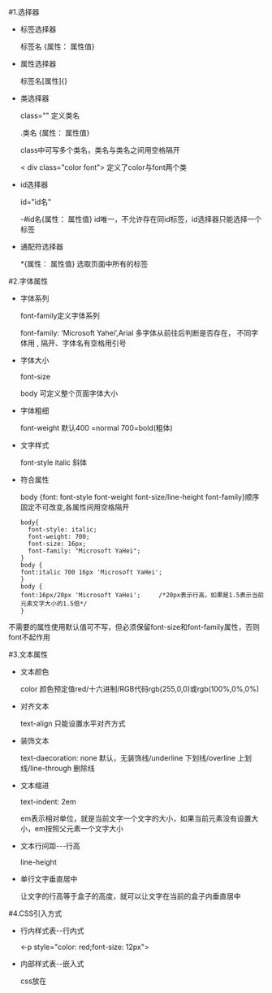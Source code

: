 #1.选择器

+ 标签选择器

  标签名 {属性： 属性值}

+ 属性选择器

  标签名[属性]{}

+ 类选择器

  class="" 定义类名

  .类名 {属性： 属性值}

  class中可写多个类名，类名与类名之间用空格隔开

  < div class="color font"> 定义了color与font两个类

+ id选择器

  id="id名"

  -#id名{属性： 属性值}  id唯一，不允许存在同id标签，id选择器只能选择一个标签

+ 通配符选择器

  *{属性： 属性值} 选取页面中所有的标签

#2.字体属性

+ 字体系列

  font-family定义字体系列

  font-family: ‘Microsoft Yahei’,Arial  多字体从前往后判断是否存在， 不同字体用 , 隔开、字体名有空格用引号

+ 字体大小

  font-size

  body 可定义整个页面字体大小

+ 字体粗细

  font-weight   默认400 =normal  700=bold(粗体)

+ 文字样式

  font-style    italic 斜体

+ 符合属性

  body {font: font-style font-weight font-size/line-height font-family}顺序固定不可改变,各属性间用空格隔开

  ```
  body{
    font-style: italic;
    font-weight: 700;
    font-size: 16px;
    font-family: "Microsoft YaHei";
  }
  body {
  font:italic 700 16px 'Microsoft YaHei';
  }
  body {
  font:16px/20px 'Microsoft YaHei';     /*20px表示行高，如果是1.5表示当前元素文字大小的1.5倍*/
  }
  ```

​       不需要的属性使用默认值可不写，但必须保留font-size和font-family属性，否则font不起作用

#3.文本属性

+ 文本颜色

  color   颜色预定值red/十六进制/RGB代码rgb(255,0,0)或rgb(100%,0%,0%)

+ 对齐文本

  text-align  只能设置水平对齐方式

+ 装饰文本

  text-daecoration: none 默认，无装饰线/underline 下划线/overline 上划线/line-through 删除线

+ 文本缩进

  text-indent: 2em 

  em表示相对单位，就是当前文字一个文字的大小，如果当前元素没有设置大小，em按照父元素一个文字大小

+ 文本行间距---行高

  line-height

+ 单行文字垂直居中

  让文字的行高等于盒子的高度，就可以让文字在当前的盒子内垂直居中

#4.CSS引入方式

+ 行内样式表--行内式

  <-p style="color: red;font-size: 12px">

+ 内部样式表--嵌入式

  css放在<style>标签中，<style>标签一般放在<head>中

+ 外部样式表--链接式

  引用css文件<link rel="stysheet" href="css文件路径">link写在head中

#5.Emmet语法

+ 生成标签    输入标签名按tab键
+ 生成多个相同标签  div*3再按tab键
+ 生成具有父子关系的标签  ul>li tab键
+ 生成具有兄弟关系的标签  div+p tab键
+ 生成带有类名或id的div标签   .demo或#demo1 tab键
+ 生成递增类名div 可用自增符号$    .demo$*3 tab键
+ 生成标签中有默认字符   p{默认字符} tab键

#6.CSS的复合选择器

+ 后代选择器

  可以选择父元素里面的子元素，外层标签写在前面，内层标签写在后面，用空格分开,最终改子元素的样式

  元素1 元素2{样式声明}   ul li{}  后代选择器可选多层后代 ul li a{}

+ 子选择器

  选择最近一级的子元素，再下级同名元素不选择

  ul>a  选择ul下的 a标签

+ 并集选择器

  div,p{}  不同标签用逗号隔开

+ 伪类选择器

  用于向某些选择器添加特殊的效果，不同选择器之间用冒号隔开

  + 链接伪类选择器

    a:link			选择所有未被访问的链接

    a:visited       选择所有已被访问的链接

    a:hover        选择鼠标指针在上面的链接

    a:active       选择活动链接，鼠标按下未弹起的链接

    为确保链接伪类生效，声明顺序按照 link visited hover active声明

  + :focus伪类选择器

    用于选取获得焦点的表单元素

    input:focus{

    background-color:red;}

#7.CSS的元素显示模式

+ 块元素 <h1>~<h6> 、<p>、<div>、<ul>、<ol>、<li>等   文字类标签内不能放块元素<p>、<h>

  + 独占一行
  + 高度、宽度、外边距、内边距都可以控制
  + 宽度默认是容器(父类的宽度)的100%
  + 是一个容器盒子，里面可以放行内或块级元素

+ 行内元素

  <a>、<strong>、<b>、<em>、<i>、<del>、<s>、<ins>、<u>、<span>等

  + 相邻行内元素在一行上，一行可以显示多个行内元素

  + 高度宽度直接设置是无效的

  + 默认宽度就是本身的宽度

  + 行内元素只能容纳文本或其他行内元素

    特殊情况：<a>里面可以放块级元素，但是给<a>转换一下块级模式更安全

+ 行内块元素

  行内元素中有几个特殊的标签---<img/><input/><td>他们同时具有块元素和行内元素的特点

  + <p style="color:red;">和相邻行内元素在一行上，但是他们之间会有空白缝隙，一行可以显示多个</p>

  + 默认宽度就是它本身内容的宽度

  + 高度、行高、外边距以及内边距都可以控制

+ 元素显示模式转换

  特殊情况下，一个模式的元素需要另外一种模式的特性

  + 转换为块元素				display: block;
  + 转换为行内元素            display: inline;
  + 转换为行内块元素         display: inline-block;

#8.CSS的背景

+ 背景颜色

  background: 颜色值;         一般情况下元素背景颜色默认是transparent--透明

+ 背景图片

  background-image： none|url(url);     背景图片与背景颜色同时存在时，背景图片在背景颜色上层

+ 背景平铺

  background-repeat: repeat|no-repeat| repeat-x|repeat_y-----平铺|不平铺|x轴平铺|y轴平铺

+ 背景图片位置

  background-position: x  y;   x  y可用方位名词或者精确单位

  + 方位名词

    + 方位顺序无关  top center=center top
    + 只指定一个方位名词，另一个省略，则第二个值默认居中对齐

  + 精确单位

    + 指定两个数值必定按照下x,y坐标顺序，第一个数据为x左边,第二个为y坐标
    + 只指定一个数值那么该数值为x坐标，另一个默认垂直居中

  + 混合单位坐标

    如果指定的两个值是精确单位和方位名词的混合使用，则第一个值是x坐标，第二个值是y坐标

+ 背景图片的固定

  background-attachment: scroll  /fixed;

+ 背景复合写法 

  background：color image repeat scroll position;

  background: red url(img/img.jpg) repeat-x fixed top;

+ 背景色半透明效果

  background: rbga(0,0,0,0.3)        参数a表示透明度，取值在0-1之间

#9.CSS的三大特性

+ 层叠性

  解决相同选择器设置相同样式冲突的问题

  + 样式冲突时遵循就近原则，执行最后定义的样式，只覆盖同种样式，别的样式不覆盖
  + 样式不冲突不会冲突

+ 继承性

  子标签据称父标签的某些样式，如文本颜色和字号

  text-    font-    line-  这些元素开头的都可以继承

  + 行高的继承

    继承行高时，父标签行高用倍数表示时，子标签行高用自身文字大小乘以父标签行高的倍数

    body{

    ​	font: 12px/1.5 'Microsoft Yahei'

    }

    p{

    font-size: 16px;}

    p继承body的行高,用自身文字大小乘以1.5，为自身的行高

+ 优先级

  当同一个元素指定多个选择器，就会有优先级的产生

  + 选择器相同，则执行层叠行

  + 选择器不同，则根据选择器的权重执行

    ！important>行内样式>ID选择器>类、伪类选择器>元素选择器>继承或者 *

    ​        无穷大    1000         0100             0010                   0001              0000

    权重比较时从高位向低位逐位比较 

    + 权重叠加

      如果是复合选择器，则会有权重叠加，需要计算权重

      计算按照权重直接相加，不会产生进位

      ul li{}  权重为0001+0001=0001

      .nav li{}权重为   0010+0001=0011

#10盒子模型

+ 盒子模型组成

  边框、外边距、内边距、内容

  + 边框----border

    边框由边框粗细、边框样式、边框颜色三部分组成

    border: border-width  || border-style  || border-color       无顺序要求

    border: 1px solid red;

    border-top:1px solid red;      只设定上边框，其余边框同理

    边框会影响盒子的实际大小，盒子实际大小为盒子内容大小+边框大小

  + 内边距----padding

    盒子边框与内容之间的距离

    padding-left 

    padding-right

    padding-top

    padding-bottom

    padding:5px;   四个内边距都默认5px                                                                      一个参数

    padding: 5px 10px; 上下内边距5px，左右内边距10px                                         两个参数

    padding: 5px 10px 20px;上内边距5px，左右内边距10px,下内边距20px           三个参数

    padding:5px 10px 20px 30px; 上5px,右10px,下20px,左30px                             四个参数

    内边距会影响盒子的大小，盒子有了宽度和高度，再指定内边距会撑大盒子-----若要保证盒子跟效果图大小保持一致让width/height减去多出来的内边距大小即可

    如果盒子本身没有指定宽度/高度，此时padding不会改变盒子宽度/高度

  + 外边距----margin

    margin-left

    margin-right

    margin-top

    margin-bottom

    margin简写参数意义与padding一样   

    <p style='font-weight:700;color:red'>
        外边距可以让块级盒子水平居中，但必须满足两个条件：
    </p>


    1. 盒子必须指定了宽度
    2. 盒子左右的外边距都设置为auto
    
    <p style='font-weight:700;color:red'>
       行内元素或者行内块元素水平居中给其父元素添加text-align:center即可
    </p>


    + 嵌套块元素垂直外边距的塌陷
    
      对于两个嵌套关系的块元素，父元素有上外边距的同时子元素也有上外边距，此时父元素会塌陷较大的外边距值
    
      解决方案：
    
      1. 为父元素定义上边框
    
      2. 为父元素定义上内边距
    
      3. <p style='font-weight:700;color:red'>
              为父元素添加overflow:hidden
          </p>

  + 清除内外边距

    *{

    padding: 0;

    margin:0;

    }

    **行内元素为了照顾兼容性，尽量只设置左右内外边距，不要设置上下内外边距。但是转换为块级和行内块元素就可以了**

#11.圆角边框

border-radius 属性用于设置元素的外边框圆角

border-radius: 50px/50%;

设置圆形 -----先做一个正方形，border-radius参数设置正方形变长的一半

圆角矩形 -----矩形，参数设置为高度的一半

一个参数    四个角

两个参数  左上右下，右上左下

三个参数   左上，右上左下，右下

四个参数     左上角，右上角，右下角，左下角

#12.盒子阴影

box-shadow: h-shadow v-shadow blur sread color inset;

h-shadow------------必需，水平阴影的位置，允许负值

v-shadow-----------必需，垂直阴影的位置，允许负值

blur-------------------可选，模糊距离

spread---------------可选，阴影的尺寸

color------------------可选，阴影的颜色

inset-------------------可选，将外部阴影(outset)改为内部阴影

**默认的是外阴影，但是不可以写这个单词，否则会导致阴影无效**

**盒子阴影不占用空间，不会影响其他盒子排列**

div:hover{box-shadow: h-shadow v-shadow blur sread color inset;}   鼠标经过时添加阴影

#13.文字阴影

text-shadow: h-shadow v-shadow blur color; 

#14.CSS浮动  

<p style='font-weight:700;color:red'>
    网页布局第一准则：多个块级元素纵向排列找标准流，多个块级元素横向排列找浮动。
</p>


float属性用于创建浮动框，将其移动到一边，直到左边缘或右边缘触及包含快或龙一个浮动框的边缘

选择器 {float：属性值; }

+ 浮动特性

  1. 浮动元素会脱离标准流

     + 脱离标准普通流的控制移动到指定位置
     + 浮动的盒子不再保留原先的位置

  2. 浮动的元素会一行内显示并且元素顶部对齐

     <p style='font-weight:700;color:red'>
         浮动的元素是相互贴在一起的，中间没有缝隙，如果父级宽度装不下这些盒子，多出的盒子会另起一行
     </p>

  3. 浮动的元素不论是行元素还是块元素都会具有行内块元素的特性

+ 浮动元素经常和标准流父盒子搭配使用

  <p style='font-weight:700;color:red'>
      先用标准流的父元素排列上下位置，之后内部子元素采取浮动排列左右位置
  </p>

+ 一个元素浮动了，理论上其余的兄弟元素也要浮动

  一个盒子里面有多个盒子，如果其中一个盒子浮动了，那么其余的兄弟盒子也应该浮动，以免出现问题

  <p style="color:red; font-weight:700">
      浮动的盒子只会影响浮动盒子后面的标准流，不会影响前面的标准流
  </p>

#15.清除浮动

由于父级盒子很多情况下不方便给高度，但是子盒子浮动不占有位置，父盒子高度就变成了0，会影响父盒子下面的标准流盒子

+ 语法

  选择器 { clear：属性值} 

  clear: left;----------------清除左侧浮动的影响

  clear: right;--------------清除右侧浮动的影响

  clear: both---------------清除左右两侧浮动的影响

+ 清除浮动的方法

  1. 额外标签法----隔墙法

     在浮动元素末尾添加一个空的标签(**块级元素标签**) 例：< div style="clear:both">< /div>

  2. 父级添加overflow属性

     overflow：属性值；     hidden  ||  auto  ||  scroll

  3. 父级添加after伪元素

     ```
      .clearfix:after {              clearfix  父级类名
                 content: "";
                 display: block;
                 height: 0;
                 clear: both;
                 visibility: hidden;
             }
     
             .clearfix {
                 /* IE6、7 专有 */
                 *zoom: 1;
             }
     ```

  4. 父级添加双伪元素

     ```
      .clearfix:before,
             .clearfix:after {
                 content: "";
                 display: table;
             }
     
             .clearfix:after {
                 clear: both;
             }
     
             .clearfix {
                 *zoom: 1;
             }
     ```

#16.CSS定位

定位：将盒子固定在某一个位置，可叠在其他盒子上层。

定位=定位模式+边偏移

定位模式：指定一个元素在文档中的定位方式  通过position设置    属性：static、relative、absolute、fixed

边偏移：决定该元素的最终位置   属性值：top  bottom left right    定义距离父元素边界的距离

+ 静态定位------static

  语法：选择器{position：static}

  静态定位按照标准流特性摆放位置，他没有边偏移

  静态定位在布局中很少用到

+ 相对定位------relative

  语法：选择器{position: relative}

  相对定位参照位置是参照自身原来的位置移动的

  <p style="color:red;font-weight:700;">相对定位的盒子移动到了别的位置，原来的位置仍保留，其他盒子不能占用移动前存在的位置</p>

  top:100px;相对原来的上边界，向下移动100px

  left:100px;相对原来的左边界，向右移动100px

+ 绝对定位-----absolute

  绝对定位是相对于它祖先元素移动的

  语法：选择器{position：absolute;}

  <p style="color:red;font-weight:700">
      如果没有祖先元素或祖先元素没有定位，则以浏览器边缘为定位标准<br>
      如果祖先元素有定位，则以最近一级的有定位的祖先元素为参考点移动位置<br>
  绝对定位不再占有原先的位置
  </p>

+ 固定定位-------fixed

  元素固定在浏览器可视区的位置

  语法：选择器{ position：fixed;}  

  与父元素没有关系

  不随滚动条滚动

  固定位不占有原先的位置

  <p style="color:red;font-weight:700">
      固定定位定位在版心右侧位置---随屏幕缩放位置变化，但始终固定在排版内容右侧：<br>
      1.让固定定位的盒子left:50%;走到浏览器可视区一半的位置<br>
      2.让固定定位的盒子margin-left:版心宽度一半的距离<br>
      经过两步，第一次到屏幕中间位置，第二步走到排版内容右边的位置
  </p>

+ 粘性定位-------sticky

  语法：选择器{position：sticky; top: 10px}

  特点：以浏览器可视窗口位参照移动元素，粘性定位占有原先的位置，必须添加top、left、right、bottom其中一个才有效

+ 定位的叠放次序----z-index

  语法：选择器{z-index: 1;}     数值可以是正整数、负整数或0，默认是auto，数值越大盒子越靠上

  <p style="color:red">数值相同时，按照书写顺序，后写的显示在上层
  </p>

+ <p style="color:red;font-weight:700">定位的拓展
  </p>


  1. 绝对定位的盒子水平居中

     <p style="color:red">1.left:50%<br>
         2.margin-left:自己盒子宽度的一半&nbsp;&nbsp;&nbsp;&nbsp;&nbsp;&nbsp;&nbsp;-100px<br>
         垂直居中类似，先top:50%;再margin-top:自身高度的一半---负值
     </p>

  2. 定位的特殊特性

     + 行内元素添加绝对或者固定定位，可以直接设置高度和宽度
     + 块级元素添加绝对或者固定定位，如果不给高度和宽度，默认是内容的大小

  3. 脱标的盒子不会触发外边距塌陷

     浮动元素、绝对性定位元素都不会触发外边距合并的问题

  4. 绝对定位(固定定位)会完全压住盒子

     浮动元素不同，只会压住它下面的标准流的盒子，但是不会压住下面标准流里面的内容---文字，图片等

     原因在于浮动产生的最初目的是做文字环绕效果的，文字会围绕浮动元素。

#17.元素的显示与隐藏

本质：让一个元素在页面中隐藏或者显示出来          --广告

1. display显示隐藏

   display属性用于设置一个元素应如何显示

   + display: none; 隐藏对象

     <p style="color:red">隐藏后不再占有原来的位置</p>

   + dispay: block; 除了转换位块级元素之外，同时还有显示元素的意思

2. visibility显示隐藏

   + visibility：visible；  元素可视

   + visibility：hidden；元素隐藏

     <p style="color:red">隐藏后仍占有原来的位置</p>

3. overflow溢出显示隐藏

   overflow属性指定了如果内容溢出一个元素的框(超出其指定的高度和宽度)时，会发生什么    

   + overflow：visible；  溢出部分显示

   + overflow：hidden；  溢出部分隐藏

   + overflow：scroll；     溢出时溢出部分显示滚动条，不发生溢出时也显示滚动条

   + overflow：auto；     溢出时显示滚动条，不溢出时不显示滚动条

     <p style="color:red">有定位的盒子慎用overflow:hidden;它会隐藏多余的部分</p>

#18.精灵图

多个小图片集中到一张图片上，减少服务器请求次数，提高页面加载速度

+ 精灵图(sprites)的使用

  使用精灵图核心：

  1. 精灵技术主要针对于背景图片使用，就是将多个小背景图片整合到一张大图中。
  2. 这个大图叫做精灵图
  3. 移动背景图片位置，将需要的部分显示 在盒子中，此时可以使用background-position
  4. 移动的距离就是这个目标图片的X、Y坐标，
  5. 一般情况下都是往上往左移动，所以数值是负值
  6. 使用精灵图的时候需要精确测量，每个小背景图片的大小和位置

#19.字体图标--iconfont

主要用于显示网页中通用、常用的一些小图标

字体图标展示的是图标，本质属于字体

1. font文件夹放在html文件同目录下

2. 复制字体图标 

3. css引用

   ```
   @font-face {
     font-family: 'icomoon';
     src: url('fonts/icomoon.eot?5lma99');
     src: url('fonts/icomoon.eot?5lma99#iefix') format('embedded-opentype'),
     url('fonts/icomoon.ttf?5lma99') format('truetype'),
     url('fonts/icomoon.woff?5lma99') format('woff'),
     url('fonts/icomoon.svg?5lma99#icomoon') format('svg');
     font-weight: normal;
     font-style: normal;
     font-display: block;
   }
   ```

4. 容器声明字体

   font-family: 'icomoon';

+ 字体图标追加

#20.CSS三角

宽、高为0的div，一个边框实线，其余透明，即可生成三角

```html
 .box1 {
            width: 0;
            height: 0;
            /* border: 10px solid pink; */
            border-top: 10px solid pink;
            border-right: 10px solid red;
            border-bottom: 10px solid blue;
            border-left: 10px solid green;
        }
        .box2 {
            width: 0;
            height: 0;
            border: 50px solid transparent;
            border-left-color: pink;
            margin: 100px auto;
        }
```

#21.CSS用户界面样式

+ 鼠标样式

  li{course: 属性值}     设置或检索对象上移动的鼠标采用哪种系统预定义的光标形状

  ```
  default					默认
  pointer                 小手
  move					移动
  text					文本
  not-allowed				禁止
  ```

+ 轮廓线-----outline----表单文本框

  给表单添加outline:0;或者outline:none;样式后就可以去掉选中文本框默认的蓝色边框

+ 文本域禁止拖拽大小---resize

  textarea{resize: none;}

#22.vertical-align属性应用  

用于设置图片或者表单(行内块元素)和文字垂直对齐

vertical-align: baseline  |  top  |  middle  |  bottom

```
baseline       默认。元素放在父元素的基线上
top            把元素的顶端与行中最高元素的顶端对齐
middle		   把此元素放置在父元素的中部
bottom         把元素的顶端与行中最低的元素的顶端对齐
```

+ 解决图片底部默认空白的问题

  图片底侧会有一个空白间隙，原因是行内块元素默认与文字的基线对齐

  解决方法：

  + 给图片添加vertical-align:  middle  |  top  |  bottom  等
  + 把图片转换为块级元素  display：block;

#23.溢出的文字用省略号显示

+ 单行文本溢出显示省略号--必须满足三个条件

  1. 先强制一行内显示文本----不管能不能显示完，都要在一行内显示

     white-soace: nowrap；         默认normal自动换行

  2. 溢出的部分隐藏

     overflow：hidden;

  3. 文字溢出的时候用省略号代替

     text-overflow: ellipsis;

     ```
     white-soace: nowrap；
     overflow：hidden;
     text-overflow: ellipsis;
     ```

+ 多行文本溢出显示省略号

  多行文本溢出显示省略号，有较大兼容性问题，适合于webKit浏览器或移动端(移动端大部分是webKit内核)

  撒

  ```
  overflow：hidden;
  text-overflow: ellipsis;
  /* 弹性伸缩盒子模型显示 */
  display: -webkit-box;
  /* 限制在一个块元素显示的文本的行数 */
  -webkit-line-clamp: 3;
  /* 设置或检索伸缩盒对象的子元素的排列方式 */
  -webkit-box-orient: vertical;
  ```

#24.常见布局技巧

1. margin负值的运用

   避免盒子浮动时边框相邻使的边框变粗

   1. 让每个盒子margin往左侧移动一个边框的单位，正好压住相邻的边框
   2. 鼠标经过某一个盒子的时候，提高当前盒子的层级(给如果没有定位，则加相对定位--保留位置，如果有定位，则加z-index)

2. 文字围绕浮动元素

   利用浮动元素不会遮挡文字给一个盒子添加浮动，文字自动围绕盒子

3. 行内块的巧妙运用

4. CSS三角强化---可生成直角三角形

   ```
    .box1 {
               width: 0;
               height: 0;
               /* 把上边框宽度调大 */
               /* border-top: 100px solid transparent;
               border-right: 50px solid skyblue; */
               /* 左边和下边的边框宽度设置为0 */
               /* border-bottom: 0 solid blue;
               border-left: 0 solid green; */
              /* 1.只保留右边的边框有颜色 */
              border-color: transparent red transparent transparent;
               /* 2. 样式都是solid */
               border-style: solid;
               /* 3. 上边框宽度要大， 右边框 宽度稍小， 其余的边框该为 0 */
               border-width: 100px 50px 0 0 ;
   
           }
   ```

#25.网站favicon图标

1. 制作favicon图标-----比特虫：www.bitbug.net
2. favicon图标放在根目录下
3. HTML页面引入favicon图标  <link rel="shortcut icon" href="favicon.ico" type="image/x-icon">

#26.网站TDK三大标签SEO优化

1. title网站标题

   网站名(产品名) - 网站的介绍（尽量不超过30个汉字）

2. description 网站说明

   简要说明网站主要做什么的

   <meta name="description" content="网站说明"/>

3. keywords关键字

   keywords是页面关键词，是搜索引擎的关注点之一

   keywords 最好限制在6-8个关键词，关键词之间用英文逗号分隔，

   <meta name="keywords" content="关键字"/>

#27.LOGO SEO优化

1. logo里面首先放一个<h1>标签，目的是为了提权，告知搜索引擎这个地方很重要
2. < h1>里面再放一个链接，可以返回首页的，把logo的背景图片给链接即可
3. 为了搜索引擎收录我们，链接里面要放文字(网站名称)，但是文字不要显示除来
   + 方法1：text-indent移动到盒子外面(text-indent:-9999px),然后overflow:hidden;-----淘宝的做法
   + 方法2：直接给font-size:0;就看不到文字了-------京东的做法
4. 最后给链接一个title属性，这样鼠标放到logo上就可以看到提示文字了

#28.注意点

+ <p style="color:red">实际使用中不直接使用链接a,而是使用li标签包含a  
      &lt;li&gt;&lt;a&gt;
  </p>

+ <p style="color:red;">导航栏&lt;li&gt;标签添加浮动，&lt;li&gt;标签是块级元素需要在同一行显示，导航栏里文字不一样多，最好给链接&lt;a&gt;左右padding程开盒子而不是指定宽度</p>

+ <p style="color:red;">浮动的盒子不会有外边距合并的问题

#29.CSS3的新特性

+ CSS3新增选择器

  1. 属性选择器

     利用属性选择器可以不用借助于类或ID选择器，根据元素特定的属性来选择元素

     input[value]                 选择具有value属性的所有input元素

     input[type="text"]           选择所有type属性值为text的input元素

     div[class^=icon]             选择所有class属性值以icon开头的的div元素

     section[class$=data]          选择所有class属性值以data结尾的section元素

     div[class*="con"]             选择所有class属性值包含con字符池的div元素

     <p style="color:red">类选择器、属性选择器、伪类选择器，权重为10</p>

  2. 结构伪类选择器

     结构伪类选择器主要根据文档结构来选择元素，长用于根据父级选择器里面打子元素

     ```python
     ul li:first-child{}              选择ul标签中第一个li子标签
     ul li:last-child{}				 选择ul标签中最后一个li子标签
     ul li:nth-child(n){}             选择ul标签中第n个li子标签
     ul li:first-of-type{}            选择ul标签中第一个li子标签        
     ul li:last-of-type{}             选择ul标签中最后一个li子标签
     ul li:nth-of-type(n){}           选择ul标签中第n个li子标签
     ```

     <p style="color:red;font-weight:700">nth-child&nbsp;&nbsp;执行时先把所有子元素排序，然后再根据序号查找，查找结果可能不是想要的<br>
     nth-of-child&nbsp;&nbsp;执行时先将指定查找的盒子进行排序，然后再进行匹配
     </p>


     **nth-child(n)选择某个父元素的一个或多个特定的子元素**
    
     <ul style="color:red;font-weight:700">
     	<li>n可以是数字，关键字和公式</li>	
         <li>n如果是数字，就是选择第n个子元素</li>
         <li>n可以是关键字：偶数--even、奇数--odd</li>
         <li>n可以是公式：常见的公式如下(如果是公式，则从0开始计算，但是第0个元素或者超出了元素的格式会被忽略)   参数n不能是其他字母<br>
             ol li:nth-child(n){}&nbsp;&nbsp;&nbsp;&nbsp;&nbsp;表示从第0个li标签开始，选择ol标签中的li标签,直到选择了ol标签中所有的li标签<br>
             2n&nbsp;&nbsp;----&nbsp;&nbsp;偶数<br>
             2n+1&nbsp;&nbsp;----&nbsp;&nbsp;奇数<br>
             5n&nbsp;&nbsp;----&nbsp;&nbsp;5、10、15···<br>
             n+5&nbsp;&nbsp;----&nbsp;&nbsp;从第五个开始(包括第五个)，直到最后<br>
             -n+5&nbsp;&nbsp;----&nbsp;&nbsp;前五个
     </ul>

  3. 伪元素选择器

     伪元素选择器可以帮助我们利用CSS创建新标签元素，而不需要HTML标签，从而简化HTML结构

     ::before  --------  在元素内部的前面插入内容

     ::after   ---------   在元素内部的后面插入内容

     + before和after创建一个元素，但是属于行内元素
     + 新创建的这个元素在文档树中是找不到的，所以我们称之为为伪元素
     + 语法：   element::before{}
     + before和after必须有content属性
     + before在父元素内容的前面创建元素，after在父元素内容的后面创建元素
     + 伪元素选择器和标签选择器一样，权重为1

+ CSS3盒子模型

  CSS3中可以通过box-sizing来指定盒子模型，有两个值：content-box、border-box

  1. box-sizing: content-box;   盒子大小为width+padding+border（以前默认的）
  2. box-sizing:border-box; 盒子大小为width

<p style="color:red;padding-left:30px;">如果盒子模型改为了box-size:border-box,那么padding和border就不会撑大盒子(嵌套padding和border不会超过width宽度)</p>

+ CSS3过渡

  过渡--transition可以不使用flash动画或者js的情况下，当元素从一种样式变换成为另一种样式时为元素添加效果

  过渡动画:是从一个状态渐渐的过渡到另外一个状态    常与hover连用

  语法：transition：要过渡的属性   花费时间  运动曲线  何时开始

  ​			多个属性利用逗号进行分隔

  属性：想要变化的CSS属性，宽度、高度、背景颜色、内外边距都可以，如果要所有的属性都变化过渡，写一个all就可以

  花费时间：单位是秒（必须写单位）  例：0.5s

  运动曲线：默认是ease(可以省略)

  何时开始：单位是秒（必须写单位）可以设置延迟出发时间 默认是0s(可以省略) 